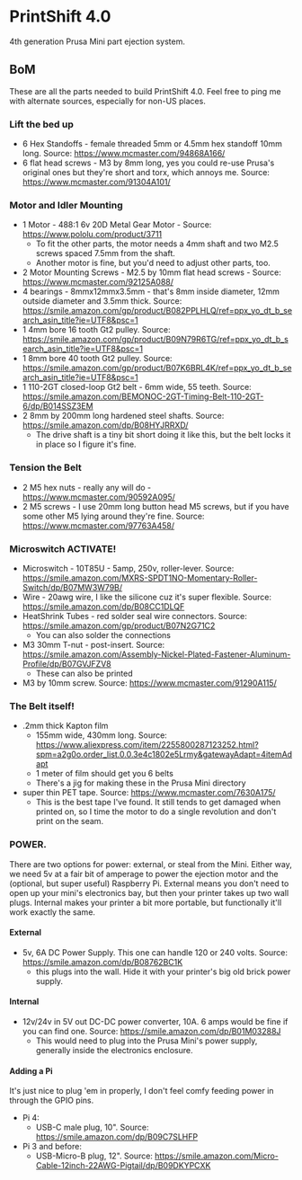 # PrintShift 4.0

4th generation Prusa Mini part ejection system.

## BoM
These are all the parts needed to build PrintShift 4.0.  Feel free to ping me with alternate sources, especially for non-US places.

### Lift the bed up
 - 6 Hex Standoffs - female threaded 5mm or 4.5mm hex standoff 10mm long.  Source: https://www.mcmaster.com/94868A166/
 - 6 flat head screws - M3 by 8mm long, yes you could re-use Prusa's original ones but they're short and torx, which annoys me.  Source: https://www.mcmaster.com/91304A101/

### Motor and Idler Mounting
 - 1 Motor - 488:1 6v 20D Metal Gear Motor - Source: https://www.pololu.com/product/3711
   - To fit the other parts, the motor needs a 4mm shaft and two M2.5 screws spaced 7.5mm from the shaft.
   - Another motor is fine, but you'd need to adjust other parts, too.   
 - 2 Motor Mounting Screws - M2.5 by 10mm flat head screws - Source: https://www.mcmaster.com/92125A088/
 - 4 bearings - 8mmx12mmx3.5mm - that's 8mm inside diameter, 12mm outside diameter and 3.5mm thick.  Source: https://smile.amazon.com/gp/product/B082PPLHLQ/ref=ppx_yo_dt_b_search_asin_title?ie=UTF8&psc=1
 - 1 4mm bore 16 tooth Gt2 pulley.  Source: https://smile.amazon.com/gp/product/B09N79R6TG/ref=ppx_yo_dt_b_search_asin_title?ie=UTF8&psc=1
 - 1 8mm bore 40 tooth Gt2 pulley.  Source: https://smile.amazon.com/gp/product/B07K6BRL4K/ref=ppx_yo_dt_b_search_asin_title?ie=UTF8&psc=1
 - 1 110-2GT closed-loop Gt2 belt - 6mm wide, 55 teeth.  Source: https://smile.amazon.com/BEMONOC-2GT-Timing-Belt-110-2GT-6/dp/B014SSZ3EM
 - 2 8mm by 200mm long hardened steel shafts.  Source: https://smile.amazon.com/dp/B08HYJRRXD/
   - The drive shaft is a tiny bit short doing it like this, but the belt locks it in place so I figure it's fine.
 
 ### Tension the Belt
 - 2 M5 hex nuts - really any will do - https://www.mcmaster.com/90592A095/
 - 2 M5 screws - I use 20mm long button head M5 screws, but if you have some other M5 lying around they're fine.  Source: https://www.mcmaster.com/97763A458/

 ### Microswitch ACTIVATE!
 - Microswitch - 10T85U - 5amp, 250v, roller-lever.  Source: https://smile.amazon.com/MXRS-SPDT1NO-Momentary-Roller-Switch/dp/B07MW3W79B/
 - Wire - 20awg wire, I like the silicone cuz it's super flexible.  Source: https://smile.amazon.com/dp/B08CC1DLQF
 - HeatShrink Tubes - red solder seal wire connectors.  Source: https://smile.amazon.com/gp/product/B07N2G71C2
   - You can also solder the connections
 - M3 30mm T-nut - post-insert.  Source: https://smile.amazon.com/Assembly-Nickel-Plated-Fastener-Aluminum-Profile/dp/B07GVJFZV8
   - These can also be printed
 - M3 by 10mm screw.  Source: https://www.mcmaster.com/91290A115/
 
 ### The Belt itself!
 - .2mm thick Kapton film
   - 155mm wide, 430mm long. Source: https://www.aliexpress.com/item/2255800287123252.html?spm=a2g0o.order_list.0.0.3e4c1802e5Lrmy&gatewayAdapt=4itemAdapt
   - 1 meter of film should get you 6 belts 
   - There's a jig for making these in the Prusa Mini directory
 - super thin PET tape.  Source: https://www.mcmaster.com/7630A175/
   - This is the best tape I've found.  It still tends to get damaged when printed on, so I time the motor to do a single revolution and don't print on the seam.

 ### POWER.
There are two options for power: external, or steal from the Mini.  Either way, we need 5v at a fair bit of amperage to power the ejection motor and the (optional, but super useful) Raspberry Pi.
External means you don't need to open up your mini's electronics bay, but then your printer takes up two wall plugs.
Internal makes your printer a bit more portable, but functionally it'll work exactly the same.

 #### External
 - 5v, 6A DC Power Supply.  This one can handle 120 or 240 volts.  Source: https://smile.amazon.com/dp/B08762BC1K
   - this plugs into the wall.  Hide it with your printer's big old brick power supply.
 #### Internal
 - 12v/24v in 5V out DC-DC power converter, 10A.  6 amps would be fine if you can find one.  Source: https://smile.amazon.com/dp/B01M03288J
   - This would need to plug into the Prusa Mini's power supply, generally inside the electronics enclosure.
 
 #### Adding a Pi
 It's just nice to plug 'em in properly, I don't feel comfy feeding power in through the GPIO pins.
 - Pi 4: 
   - USB-C male plug, 10".  Source: https://smile.amazon.com/dp/B09C7SLHFP
 - Pi 3 and before:
   - USB-Micro-B plug, 12".  Source: https://smile.amazon.com/Micro-Cable-12inch-22AWG-Pigtail/dp/B09DKYPCXK